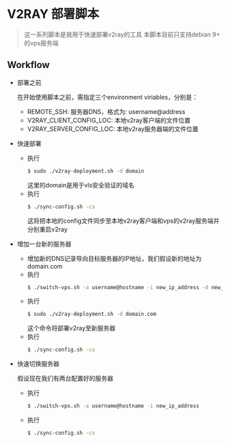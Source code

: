 # V2RAY 部署脚本
> 这一系列脚本是我用于快速部署v2ray的工具
> 本脚本目前只支持debian 9+ 的vps服务端
## Workflow
* 部署之前

    在开始使用脚本之前，需指定三个environment viriables，分别是：
  * REMOTE_SSH: 服务器DNS，格式为: username@address
  * V2RAY_CLIENT_CONFIG_LOC: 本地v2ray客户端的文件位置
  * V2RAY_SERVER_CONFIG_LOC: 本地v2ray服务器端的文件位置
* 快速部署
  * 执行 
    ```bash
    $ sudo ./v2ray-deployment.sh -d domain 
    ```
    这里的domain是用于vls安全验证的域名
  * 执行
    ```bash
    $ ./sync-config.sh -cs 
    ``` 
    这将把本地的config文件同步至本地v2ray客户端和vps的v2ray服务端并分别重启v2ray

* 增加一台新的服务器
  * 增加新的DNS记录导向目标服务器的IP地址，我们假设新的地址为domain.com
  * 执行 
    ```bash
    $ ./switch-vps.sh -a username@hostname -i new_ip_address -d new_domain
    ```
  * 执行
    ```bash
    $ sudo ./v2ray-deployment.sh -d domain.com
    ```
    这个命令将部署v2ray至新服务器
  * 执行
    ```bash
    $ ./sync-config.sh -cs 
    ```

* 快速切换服务器

    假设现在我们有两台配置好的服务器

  * 执行 
    ```bash
    $ ./switch-vps.sh -a username@hostname -i new_ip_address
    ```
  * 执行
    ```bash
    $ ./sync-config.sh -cs 
    ```